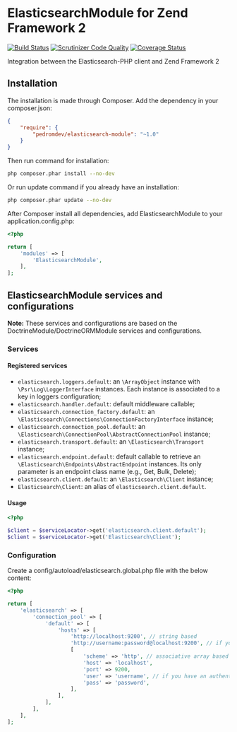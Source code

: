 # ElasticsearchModule for Zend Framework 2

[![Build Status](https://travis-ci.org/pedromdev/elasticsearch-module.svg?branch=master)](https://travis-ci.org/pedromdev/elasticsearch-module) [![Scrutinizer Code Quality](https://scrutinizer-ci.com/g/pedromdev/elasticsearch-module/badges/quality-score.png?b=master)](https://scrutinizer-ci.com/g/pedromdev/elasticsearch-module/?branch=master) [![Coverage Status](https://coveralls.io/repos/github/pedromdev/elasticsearch-module/badge.svg?branch=dev)](https://coveralls.io/github/pedromdev/elasticsearch-module?branch=dev)

Integration between the Elasticsearch-PHP client and Zend Framework 2

## Installation

The installation is made through Composer. Add the dependency in your composer.json:

```json
{
    "require": {
        "pedromdev/elasticsearch-module": "~1.0"
    }
}
```
Then run command for installation:

```bash
php composer.phar install --no-dev
```

Or run update command if you already have an installation:

```bash
php composer.phar update --no-dev
```

After Composer install all dependencies, add ElasticsearchModule to your application.config.php:

```php
<?php

return [
    'modules' => [
        'ElasticsearchModule',
    ],
];
```

## ElasticsearchModule services and configurations

**Note:** These services and configurations are based on the DoctrineModule/DoctrineORMModule services and configurations.

### Services

#### Registered services
- `elasticsearch.loggers.default`: an `\ArrayObject` instance with `\Psr\Log\LoggerInterface` instances. Each instance is associated to a key in loggers configuration;
- `elasticsearch.handler.default`: default middleware callable;
- `elasticsearch.connection_factory.default`: an `\Elasticsearch\Connections\ConnectionFactoryInterface` instance;
- `elasticsearch.connection_pool.default`: an `\Elasticsearch\ConnectionPool\AbstractConnectionPool` instance;
- `elasticsearch.transport.default`: an `\Elasticsearch\Transport` instance;
- `elasticsearch.endpoint.default`: default callable to retrieve an `\Elasticsearch\Endpoints\AbstractEndpoint` instances. Its only parameter is an endpoint class name (e.g., Get, Bulk, Delete);
- `elasticsearch.client.default`: an `\Elasticsearch\Client` instance;
- `Elasticsearch\Client`: an alias of `elasticsearch.client.default`.

#### Usage

```php
<?php

$client = $serviceLocator->get('elasticsearch.client.default');
$client = $serviceLocator->get('Elasticsearch\Client');
```

### Configuration

Create a config/autoload/elasticsearch.global.php file with the below content:

```php
<?php

return [
    'elasticsearch' => [
        'connection_pool' => [
            'default' => [
                'hosts' => [
                    'http://localhost:9200', // string based
                    'http://username:password@localhost:9200', // if you have an authentication layer
                    [
                        'scheme' => 'http', // associative array based
                        'host' => 'localhost',
                        'port' => 9200,
                        'user' => 'username', // if you have an authentication layer
                        'pass' => 'password',
                    ],
                ],
            ],
        ],
    ],
];
